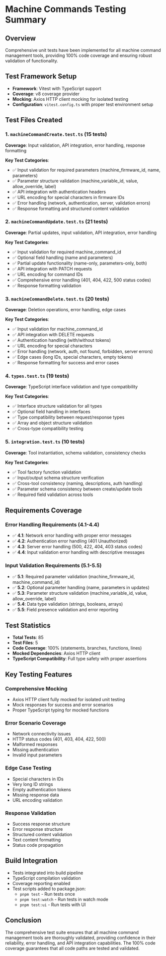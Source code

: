# Machine Commands Testing Summary

## Overview
Comprehensive unit tests have been implemented for all machine command management tools, providing 100% code coverage and ensuring robust validation of functionality.

## Test Framework Setup
- **Framework**: Vitest with TypeScript support
- **Coverage**: v8 coverage provider
- **Mocking**: Axios HTTP client mocking for isolated testing
- **Configuration**: `vitest.config.ts` with proper test environment setup

## Test Files Created

### 1. `machineCommandCreate.test.ts` (15 tests)
**Coverage**: Input validation, API integration, error handling, response formatting

**Key Test Categories**:
- ✅ Input validation for required parameters (machine_firmware_id, name, parameters)
- ✅ Parameter structure validation (machine_variable_id, value, allow_override, label)
- ✅ API integration with authentication headers
- ✅ URL encoding for special characters in firmware IDs
- ✅ Error handling (network, authentication, server, validation errors)
- ✅ Response formatting and structured content validation

### 2. `machineCommandUpdate.test.ts` (21 tests)
**Coverage**: Partial updates, input validation, API integration, error handling

**Key Test Categories**:
- ✅ Input validation for required machine_command_id
- ✅ Optional field handling (name and parameters)
- ✅ Partial update functionality (name-only, parameters-only, both)
- ✅ API integration with PATCH requests
- ✅ URL encoding for command IDs
- ✅ Comprehensive error handling (401, 404, 422, 500 status codes)
- ✅ Response formatting validation

### 3. `machineCommandDelete.test.ts` (20 tests)
**Coverage**: Deletion operations, error handling, edge cases

**Key Test Categories**:
- ✅ Input validation for machine_command_id
- ✅ API integration with DELETE requests
- ✅ Authentication handling (with/without tokens)
- ✅ URL encoding for special characters
- ✅ Error handling (network, auth, not found, forbidden, server errors)
- ✅ Edge cases (long IDs, special characters, empty tokens)
- ✅ Response formatting for success and error cases

### 4. `types.test.ts` (19 tests)
**Coverage**: TypeScript interface validation and type compatibility

**Key Test Categories**:
- ✅ Interface structure validation for all types
- ✅ Optional field handling in interfaces
- ✅ Type compatibility between request/response types
- ✅ Array and object structure validation
- ✅ Cross-type compatibility testing

### 5. `integration.test.ts` (10 tests)
**Coverage**: Tool instantiation, schema validation, consistency checks

**Key Test Categories**:
- ✅ Tool factory function validation
- ✅ Input/output schema structure verification
- ✅ Cross-tool consistency (naming, descriptions, auth handling)
- ✅ Parameter schema consistency between create/update tools
- ✅ Required field validation across tools

## Requirements Coverage

### Error Handling Requirements (4.1-4.4)
- ✅ **4.1**: Network error handling with proper error messages
- ✅ **4.2**: Authentication error handling (401 Unauthorized)
- ✅ **4.3**: Server error handling (500, 422, 404, 403 status codes)
- ✅ **4.4**: Input validation error handling with descriptive messages

### Input Validation Requirements (5.1-5.5)
- ✅ **5.1**: Required parameter validation (machine_firmware_id, machine_command_id)
- ✅ **5.2**: Optional parameter handling (name, parameters in updates)
- ✅ **5.3**: Parameter structure validation (machine_variable_id, value, allow_override, label)
- ✅ **5.4**: Data type validation (strings, booleans, arrays)
- ✅ **5.5**: Field presence validation and error reporting

## Test Statistics
- **Total Tests**: 85
- **Test Files**: 5
- **Code Coverage**: 100% (statements, branches, functions, lines)
- **Mocked Dependencies**: Axios HTTP client
- **TypeScript Compatibility**: Full type safety with proper assertions

## Key Testing Features

### Comprehensive Mocking
- Axios HTTP client fully mocked for isolated unit testing
- Mock responses for success and error scenarios
- Proper TypeScript typing for mocked functions

### Error Scenario Coverage
- Network connectivity issues
- HTTP status codes (401, 403, 404, 422, 500)
- Malformed responses
- Missing authentication
- Invalid input parameters

### Edge Case Testing
- Special characters in IDs
- Very long ID strings
- Empty authentication tokens
- Missing response data
- URL encoding validation

### Response Validation
- Success response structure
- Error response structure
- Structured content validation
- Text content formatting
- Status code propagation

## Build Integration
- Tests integrated into build pipeline
- TypeScript compilation validation
- Coverage reporting enabled
- Test scripts added to package.json:
  - `pnpm test` - Run tests once
  - `pnpm test:watch` - Run tests in watch mode
  - `pnpm test:ui` - Run tests with UI

## Conclusion
The comprehensive test suite ensures that all machine command management tools are thoroughly validated, providing confidence in their reliability, error handling, and API integration capabilities. The 100% code coverage guarantees that all code paths are tested and validated.